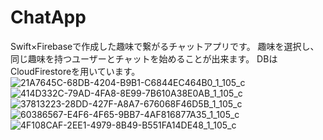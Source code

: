 # ChatApp
Swift×Firebaseで作成した趣味で繋がるチャットアプリです。
趣味を選択し、同じ趣味を持つユーザーとチャットを始めることが出来ます。
DBはCloudFirestoreを用いています。
![21A7645C-68DB-4204-B9B1-C6844EC464B0_1_105_c](https://user-images.githubusercontent.com/63889721/87384348-754ee780-c5d6-11ea-91d1-c2d4433ef648.jpeg)
![414D332C-79AD-4FA8-8E99-7B610A38E0AB_1_105_c](https://user-images.githubusercontent.com/63889721/87384383-8dbf0200-c5d6-11ea-9f9d-c388887166db.jpeg)
![37813223-28DD-427F-A8A7-676068F46D5B_1_105_c](https://user-images.githubusercontent.com/63889721/87384405-a0d1d200-c5d6-11ea-9e70-f7ec32fd94bc.jpeg)
![60386567-E4F6-4F65-9BB7-4AF816877A35_1_105_c](https://user-images.githubusercontent.com/63889721/87384440-b8a95600-c5d6-11ea-88c8-604e9b2768bf.jpeg)
![4F108CAF-2EE1-4979-8B49-B551FA14DE48_1_105_c](https://user-images.githubusercontent.com/63889721/87384459-c65edb80-c5d6-11ea-97d7-c1bad5d35389.jpeg)
